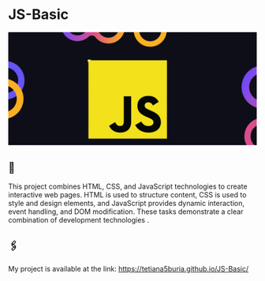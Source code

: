 # JS-Basic
![Logo](js.png)
## 📜
This project combines HTML, CSS, and JavaScript technologies to create interactive web pages. HTML is used to structure content, CSS is used to style and design elements, and JavaScript provides dynamic interaction, event handling, and DOM modification.  These tasks demonstrate a clear combination of development technologies .
## 🖇️
 My project is available at the link:  https://tetiana5buria.github.io/JS-Basic/
